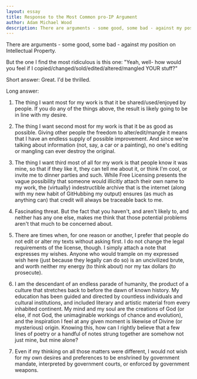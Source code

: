 ```yaml
---
layout: essay
title: Response to the Most Common pro-IP Argument
author: Adam Michael Wood
description: There are arguments - some good, some bad - against my position on Intellectual Property.<br/>But the one I find the most ridiculous is this one...
---
```


There are arguments - some good, some bad - against my position on Intellectual Property.

But the one I find the most ridiculous is this one:
"Yeah, well- how would you feel if I copied/changed/sold/edited/altered/mangled YOUR stuff?"

Short answer: Great. I'd be thrilled.

Long answer:

1. The thing I want most for my work is that it be shared/used/enjoyed by people. If you do any of the things above, the result is likely going to be in line with my desire.

2. The thing I want second most for my work is that it be as good as possible. Giving other people the freedom to alter/edit/mangle it means that I have an endless supply of possible improvement. And since we're talking about information (not, say, a car or a painting), no one's editing or mangling can ever destroy the original.

3. The thing I want third most of all for my work is that people know it was mine, so that if they like it, they can tell me about it, or think I'm cool, or invite me to dinner parties and such. While Free Licensing presents the vague possibility that someone would illicitly attach their own name to my work, the (virtually) indestructible archive that is the internet (along with my new habit of GitHubbing my output) ensures (as much as anything can) that credit will always be traceable back to me.

4. Fascinating threat. But the fact that you haven't, and aren't likely to, and neither has any one else, makes me think that those potential problems aren't that much to be concerned about.

5. There are times when, for one reason or another, I prefer that people do not edit or alter my texts without asking first. I do not change the legal requirements of the license, though. I simply attach a note that expresses my wishes. Anyone who would trample on my expressed wish here (just because they legally can do so) is an uncivilized brute, and worth neither my energy (to think about) nor my tax dollars (to prosecute).

6. I am the descendant of an endless parade of humanity, the product of a culture that stretches back to before the dawn of known history. My education has been guided and directed by countless individuals and cultural institutions, and included literary and artistic material from every inhabited continent. My mind and my soul are the creations of God (or else, if not God, the unimaginable workings of chance and evolution), and the inspiration I feel at any given moment is likewise of Divine (or mysterious) origin. Knowing this, how can I rightly believe that a few lines of poetry or a handful of notes strung together are somehow not just mine, but mine alone?

7. Even if my thinking on all those matters were different, I would not wish for my own desires and preferences to be enshrined by government mandate, interpreted by government courts, or enforced by government weapons.